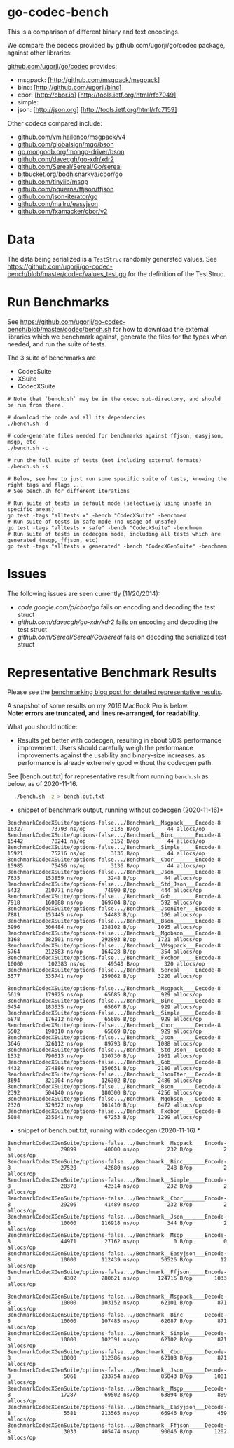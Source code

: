 # go-codec-bench

This is a comparison of different binary and text encodings.

We compare the codecs provided by github.com/ugorji/go/codec package,
against other libraries:

[github.com/ugorji/go/codec](http://github.com/ugorji/go) provides:

  - msgpack: [http://github.com/msgpack/msgpack] 
  - binc:    [http://github.com/ugorji/binc]
  - cbor:    [http://cbor.io] [http://tools.ietf.org/html/rfc7049]
  - simple: 
  - json:    [http://json.org] [http://tools.ietf.org/html/rfc7159] 

Other codecs compared include:

  - [github.com/vmihailenco/msgpack/v4](https://pkg.go.dev/github.com/vmihailenco/msgpack/v4)
  - [github.com/globalsign/mgo/bson](https://pkg.go.dev/github.com/globalsign/mgo/bson)
  - [go.mongodb.org/mongo-driver/bson](https://pkg.go.dev/go.mongodb.org/mongo-driver/bson)
  - [github.com/davecgh/go-xdr/xdr2](https://pkg.go.dev/github.com/davecgh/go-xdr/xdr2)
  - [github.com/Sereal/Sereal/Go/sereal](https://pkg.go.dev/github.com/Sereal/Sereal/Go/sereal)
  - [bitbucket.org/bodhisnarkva/cbor/go](https://pkg.go.dev/bitbucket.org/bodhisnarkva/cbor/go)
  - [github.com/tinylib/msgp](https://pkg.go.dev/github.com/tinylib/msgp)
  - [github.com/pquerna/ffjson/ffjson](https://pkg.go.dev/github.com/pquerna/ffjson/ffjson)
  - [github.com/json-iterator/go](https://pkg.go.dev/github.com/json-iterator/go)
  - [github.com/mailru/easyjson](https://pkg.go.dev/github.com/mailru/easyjson)
  - [github.com/fxamacker/cbor/v2](https://pkg.go.dev/github.com/fxamacker/cbor/v2)
  
# Data

The data being serialized is a `TestStruc` randomly generated values.
See https://github.com/ugorji/go-codec-bench/blob/master/codec/values_test.go for the
definition of the TestStruc.

# Run Benchmarks

See  https://github.com/ugorji/go-codec-bench/blob/master/codec/bench.sh 
for how to download the external libraries which we benchmark against,
generate the files for the types when needed, 
and run the suite of tests.

The 3 suite of benchmarks are

  - CodecSuite
  - XSuite
  - CodecXSuite

```
# Note that `bench.sh` may be in the codec sub-directory, and should be run from there.

# download the code and all its dependencies
./bench.sh -d

# code-generate files needed for benchmarks against ffjson, easyjson, msgp, etc
./bench.sh -c

# run the full suite of tests (not including external formats)
./bench.sh -s

# Below, see how to just run some specific suite of tests, knowing the right tags and flags ...
# See bench.sh for different iterations

# Run suite of tests in default mode (selectively using unsafe in specific areas)
go test -tags "alltests x" -bench "CodecXSuite" -benchmem 
# Run suite of tests in safe mode (no usage of unsafe)
go test -tags "alltests x safe" -bench "CodecXSuite" -benchmem 
# Run suite of tests in codecgen mode, including all tests which are generated (msgp, ffjson, etc)
go test -tags "alltests x generated" -bench "CodecXGenSuite" -benchmem 

```

# Issues

The following issues are seen currently (11/20/2014):

- _code.google.com/p/cbor/go_ fails on encoding and decoding the test struct
- _github.com/davecgh/go-xdr/xdr2_ fails on encoding and decoding the test struct
- _github.com/Sereal/Sereal/Go/sereal_ fails on decoding the serialized test struct

# Representative Benchmark Results

Please see the [benchmarking blog post for detailed representative results](http://ugorji.net/blog/benchmarking-serialization-in-go).

A snapshot of some results on my 2016 MacBook Pro is below.  
**Note: errors are truncated, and lines re-arranged, for readability**.

What you should notice:

- Results get better with codecgen, resulting in about 50% performance improvement.
  Users should carefully weigh the performance improvements against the 
  usability and binary-size increases, as performance is already extremely good 
  without the codecgen path.
  
See [bench.out.txt] for representative result from running `bench.sh` as below, as of 2020-11-16.
```sh
  ./bench.sh -z > bench.out.txt
```

* snippet of benchmark output, running without codecgen (2020-11-16)*
```
BenchmarkCodecXSuite/options-false.../Benchmark__Msgpack____Encode-8         	   16327	     73793 ns/op	    3136 B/op	      44 allocs/op
BenchmarkCodecXSuite/options-false.../Benchmark__Binc_______Encode-8         	   15442	     78241 ns/op	    3152 B/op	      44 allocs/op
BenchmarkCodecXSuite/options-false.../Benchmark__Simple_____Encode-8         	   15921	     75216 ns/op	    3136 B/op	      44 allocs/op
BenchmarkCodecXSuite/options-false.../Benchmark__Cbor_______Encode-8         	   15985	     75456 ns/op	    3136 B/op	      44 allocs/op
BenchmarkCodecXSuite/options-false.../Benchmark__Json_______Encode-8         	    7635	    153859 ns/op	    3248 B/op	      44 allocs/op
BenchmarkCodecXSuite/options-false.../Benchmark__Std_Json___Encode-8         	    5432	    210771 ns/op	   74090 B/op	     444 allocs/op
BenchmarkCodecXSuite/options-false.../Benchmark__Gob________Encode-8         	    7918	    160088 ns/op	  169704 B/op	     592 allocs/op
BenchmarkCodecXSuite/options-false.../Benchmark__JsonIter___Encode-8         	    7881	    153445 ns/op	   54483 B/op	     106 allocs/op
BenchmarkCodecXSuite/options-false.../Benchmark__Bson_______Encode-8         	    3996	    306484 ns/op	  238102 B/op	    1095 allocs/op
BenchmarkCodecXSuite/options-false.../Benchmark__Mgobson____Encode-8         	    3168	    382501 ns/op	  292893 B/op	    1721 allocs/op
BenchmarkCodecXSuite/options-false.../Benchmark__VMsgpack___Encode-8         	    5764	    212583 ns/op	  164228 B/op	     354 allocs/op
BenchmarkCodecXSuite/options-false.../Benchmark__Fxcbor_____Encode-8         	   10000	    102383 ns/op	   49540 B/op	     320 allocs/op
BenchmarkCodecXSuite/options-false.../Benchmark__Sereal_____Encode-8         	    3577	    335741 ns/op	  259062 B/op	    3220 allocs/op

BenchmarkCodecXSuite/options-false.../Benchmark__Msgpack____Decode-8         	    6619	    179925 ns/op	   65685 B/op	     929 allocs/op
BenchmarkCodecXSuite/options-false.../Benchmark__Binc_______Decode-8         	    6454	    183535 ns/op	   65667 B/op	     929 allocs/op
BenchmarkCodecXSuite/options-false.../Benchmark__Simple_____Decode-8         	    6878	    176912 ns/op	   65686 B/op	     929 allocs/op
BenchmarkCodecXSuite/options-false.../Benchmark__Cbor_______Decode-8         	    6502	    190310 ns/op	   65669 B/op	     929 allocs/op
BenchmarkCodecXSuite/options-false.../Benchmark__Json_______Decode-8         	    3646	    326112 ns/op	   89793 B/op	    1088 allocs/op
BenchmarkCodecXSuite/options-false.../Benchmark__Std_Json___Decode-8         	    1532	    790513 ns/op	  130730 B/op	    2961 allocs/op
BenchmarkCodecXSuite/options-false.../Benchmark__Gob________Decode-8         	    4432	    274886 ns/op	  150651 B/op	    2180 allocs/op
BenchmarkCodecXSuite/options-false.../Benchmark__JsonIter___Decode-8         	    3694	    321904 ns/op	  126302 B/op	    2486 allocs/op
BenchmarkCodecXSuite/options-false.../Benchmark__Bson_______Decode-8         	    2392	    504140 ns/op	  180300 B/op	    4256 allocs/op
BenchmarkCodecXSuite/options-false.../Benchmark__Mgobson____Decode-8         	    2320	    529322 ns/op	  161410 B/op	    6472 allocs/op
BenchmarkCodecXSuite/options-false.../Benchmark__Fxcbor_____Decode-8         	    5084	    235041 ns/op	   67253 B/op	    1299 allocs/op
```

* snippet of bench.out.txt, running with codecgen (2020-11-16) *
```
BenchmarkCodecXGenSuite/options-false.../Benchmark__Msgpack____Encode-8         	   29899	     40000 ns/op	     232 B/op	       2 allocs/op
BenchmarkCodecXGenSuite/options-false.../Benchmark__Binc_______Encode-8         	   27520	     42680 ns/op	     248 B/op	       2 allocs/op
BenchmarkCodecXGenSuite/options-false.../Benchmark__Simple_____Encode-8         	   28378	     42314 ns/op	     232 B/op	       2 allocs/op
BenchmarkCodecXGenSuite/options-false.../Benchmark__Cbor_______Encode-8         	   29206	     41489 ns/op	     232 B/op	       2 allocs/op
BenchmarkCodecXGenSuite/options-false.../Benchmark__Json_______Encode-8         	   10000	    116918 ns/op	     344 B/op	       2 allocs/op
BenchmarkCodecXGenSuite/options-false.../Benchmark__Msgp_______Encode-8         	   44971	     27162 ns/op	       0 B/op	       0 allocs/op
BenchmarkCodecXGenSuite/options-false.../Benchmark__Easyjson___Encode-8         	   10000	    112439 ns/op	   50526 B/op	      12 allocs/op
BenchmarkCodecXGenSuite/options-false.../Benchmark__Ffjson_____Encode-8         	    4302	    280621 ns/op	  124716 B/op	    1033 allocs/op

BenchmarkCodecXGenSuite/options-false.../Benchmark__Msgpack____Decode-8         	   10000	    103152 ns/op	   62101 B/op	     871 allocs/op
BenchmarkCodecXGenSuite/options-false.../Benchmark__Binc_______Decode-8         	   10000	    107485 ns/op	   62087 B/op	     871 allocs/op
BenchmarkCodecXGenSuite/options-false.../Benchmark__Simple_____Decode-8         	   10000	    102391 ns/op	   62102 B/op	     871 allocs/op
BenchmarkCodecXGenSuite/options-false.../Benchmark__Cbor_______Decode-8         	   10000	    112386 ns/op	   62103 B/op	     871 allocs/op
BenchmarkCodecXGenSuite/options-false.../Benchmark__Json_______Decode-8         	    5061	    233754 ns/op	   85043 B/op	    1001 allocs/op
BenchmarkCodecXGenSuite/options-false.../Benchmark__Msgp_______Decode-8         	   17287	     69502 ns/op	   63894 B/op	     889 allocs/op
BenchmarkCodecXGenSuite/options-false.../Benchmark__Easyjson___Decode-8         	    5581	    213565 ns/op	   66946 B/op	     459 allocs/op
BenchmarkCodecXGenSuite/options-false.../Benchmark__Ffjson_____Decode-8         	    3033	    405474 ns/op	   90046 B/op	    1202 allocs/op
```
